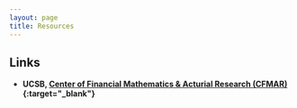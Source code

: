 ```yaml
---
layout: page
title: Resources
---
```


## Links
* **UCSB, [Center of Financial Mathematics & Acturial Research (CFMAR)](https://cfmar.pstat.ucsb.edu/){:target="_blank"}**
